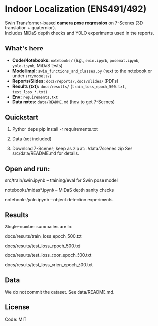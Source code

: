 # Indoor Localization (ENS491/492)

Swin Transformer–based **camera pose regression** on 7-Scenes (3D translation + quaternion).  
Includes MiDaS depth checks and YOLO experiments used in the reports.

## What's here
- **Code/Notebooks:** `notebooks/` (e.g., `swin.ipynb`, `posemat.ipynb`, `yolo.ipynb`, MiDaS tests)
- **Model impl:** `swin_functions_and_classes.py` (next to the notebook or under `src/models/`)
- **Reports/Slides:** `docs/reports/`, `docs/slides/` (PDFs)
- **Results (txt):** `docs/results/` (`train_loss_epoch_500.txt`, `test_loss_*.txt`)
- **Env:** `requirements.txt`
- **Data notes:** `data/README.md` (how to get 7-Scenes)

## Quickstart

1) Python deps
pip install -r requirements.txt

2) Data (not included)
   
3) Download 7-Scenes; keep as zip at: ./data/7scenes.zip
  See src/data/README.md for details.

## Open and run:

src/train/swin.ipynb – training/eval for Swin pose model

notebooks/midas*.ipynb – MiDaS depth sanity checks

notebooks/yolo.ipynb – object detection experiments

## Results

Single-number summaries are in:

docs/results/train_loss_epoch_500.txt

docs/results/test_loss_epoch_500.txt

docs/results/test_loss_coor_epoch_500.txt

docs/results/test_loss_orien_epoch_500.txt

## Data

We do not commit the dataset. See data/README.md.

## License

Code: MIT
